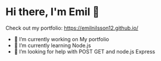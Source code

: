 # Hi there, I'm Emil 👋

Check out my portfolio: https://emilnilsson12.github.io/

* 🔭 I’m currently working on My portfolio
* 🌱 I’m currently learning Node.js
* 🤔 I’m looking for help with POST GET and node.js Express
